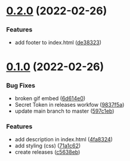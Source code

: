 # [0.2.0](https://github.com/lem0n4id/compare-tt/compare/v0.1.0...v0.2.0) (2022-02-26)


### Features

* add footer to index.html ([de38323](https://github.com/lem0n4id/compare-tt/commit/de383239bd124c9b02c6e93d51330344d1239b3f))



# [0.1.0](https://github.com/lem0n4id/compare-tt/compare/6d614e03843b8f9a9e0d5425f43289b9e22f7213...v0.1.0) (2022-02-26)


### Bug Fixes

* broken gif embed ([6d614e0](https://github.com/lem0n4id/compare-tt/commit/6d614e03843b8f9a9e0d5425f43289b9e22f7213))
* Secret Token in releases workfow ([9837f5a](https://github.com/lem0n4id/compare-tt/commit/9837f5ab6e9aa04d616ec86973ca0ac0df12d3ea))
* update main branch to master ([597c1eb](https://github.com/lem0n4id/compare-tt/commit/597c1eb99dd3784684bdc2c8fb9b27d87f845e49))


### Features

* add description in index.html ([4fa8324](https://github.com/lem0n4id/compare-tt/commit/4fa8324adf966c8a20496785a2a479618699f416))
* add styling (css) ([71a1c62](https://github.com/lem0n4id/compare-tt/commit/71a1c6284a758f2a6452c0cae43f7ef6181da0a8))
* create releases ([c5638eb](https://github.com/lem0n4id/compare-tt/commit/c5638ebb72ed76464d4e1072f1847710ea87bc3f))



